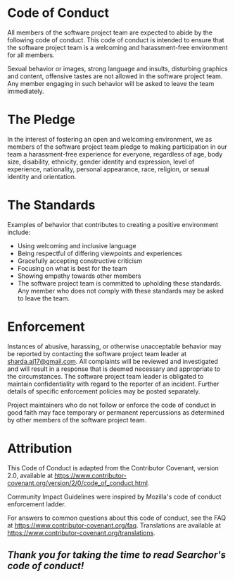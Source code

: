 # Code of Conduct
All members of the software project team are expected to abide by the following code of conduct. This code of conduct is intended to ensure that the software project team is a welcoming and harassment-free environment for all members.

Sexual behavior or images, strong language and insults, disturbing graphics and content, offensive tastes are not allowed in the software project team. Any member engaging in such behavior will be asked to leave the team immediately.

# The Pledge
In the interest of fostering an open and welcoming environment, we as members of the software project team pledge to making participation in our team a harassment-free experience for everyone, regardless of age, body size, disability, ethnicity, gender identity and expression, level of experience, nationality, personal appearance, race, religion, or sexual identity and orientation.

# The Standards
Examples of behavior that contributes to creating a positive environment include:

- Using welcoming and inclusive language
- Being respectful of differing viewpoints and experiences
- Gracefully accepting constructive criticism
- Focusing on what is best for the team
- Showing empathy towards other members
- The software project team is committed to upholding these standards. Any member who does not comply with these standards may be asked to leave the team.

# Enforcement
Instances of abusive, harassing, or otherwise unacceptable behavior may be reported by contacting the software project team leader at sharda.aj17@gmail.com. All complaints will be reviewed and investigated and will result in a response that is deemed necessary and appropriate to the circumstances. The software project team leader is obligated to maintain confidentiality with regard to the reporter of an incident. Further details of specific enforcement policies may be posted separately.

Project maintainers who do not follow or enforce the code of conduct in good faith may face temporary or permanent repercussions as determined by other members of the software project team.

# Attribution
This Code of Conduct is adapted from the Contributor Covenant, version 2.0, available at https://www.contributor-covenant.org/version/2/0/code_of_conduct.html.

Community Impact Guidelines were inspired by Mozilla's code of conduct enforcement ladder.

For answers to common questions about this code of conduct, see the FAQ at https://www.contributor-covenant.org/faq. Translations are available at https://www.contributor-covenant.org/translations.

## _Thank you for taking the time to read Searchor's code of conduct!_
